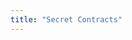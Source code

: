 ```yaml
---
title: "Secret Contracts"
---
```


<hero-mixed-cms section="secretContracts" />
<content-navigator-cms section="secretContracts" />
